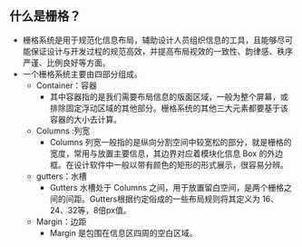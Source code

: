 ## 什么是栅格？
- 栅格系统是用于规范化信息布局，辅助设计人员组织信息的工具，且能够尽可能保证设计与开发过程的规范高效，并提高布局视效的一致性、韵律感、秩序严谨、比例良好等方面。
- 一个栅格系统主要由四部分组成。
	- Container：容器
		- 其中容器指的是我们需要布局信息的版面区域，一般为整个屏幕，或排除固定浮动区域的其他部分。栅格系统的其他三大元素都要基于该容器的大小去计算。
	- Columns :列宽
		- Columns 列宽一般指的是纵向分割空间中较宽松的部分，就是栅格的宽度，常用与放置主要信息，其边界对应着模块化信息 Box 的外边框。在设计软件中一般以带有颜色的矩形的形式展示，很容易分辨。
	- gutters：水槽
		- Gutters 水槽处于 Columns 之间，用于放置留白空间，是两个栅格之间的间距。Gutters根据约定俗成的一些布局规则将其定义为 16、24、32等，8倍px值。
	- Margin：边距
		- Margin 是包围在信息区四周的空白区域。



